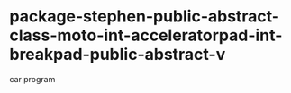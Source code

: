 # package-stephen-public-abstract-class-moto-int-acceleratorpad-int-breakpad-public-abstract-v
car program
